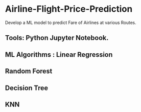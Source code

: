 # Airline-Flight-Price-Prediction
Develop a ML model to predict Fare of Airlines at various Routes.
## Tools: Python Jupyter Notebook.
## ML Algorithms : Linear Regression 
##                 Random Forest
##                 Decision Tree 
##                 KNN
